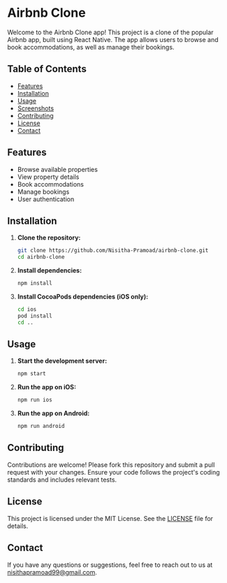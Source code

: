 # Airbnb Clone

Welcome to the Airbnb Clone app! This project is a clone of the popular Airbnb app, built using React Native. The app allows users to browse and book accommodations, as well as manage their bookings.

## Table of Contents

- [Features](#features)
- [Installation](#installation)
- [Usage](#usage)
- [Screenshots](#screenshots)
- [Contributing](#contributing)
- [License](#license)
- [Contact](#contact)

## Features

- Browse available properties
- View property details
- Book accommodations
- Manage bookings
- User authentication

## Installation

1. **Clone the repository:**

   ```bash
   git clone https://github.com/Nisitha-Pramoad/airbnb-clone.git
   cd airbnb-clone
   ```

2. **Install dependencies:**

   ```bash
   npm install
   ```

3. **Install CocoaPods dependencies (iOS only):**

   ```bash
   cd ios
   pod install
   cd ..
   ```

## Usage

1. **Start the development server:**

   ```bash
   npm start
   ```

2. **Run the app on iOS:**

   ```bash
   npm run ios
   ```

3. **Run the app on Android:**

   ```bash
   npm run android
   ```

## Contributing

Contributions are welcome! Please fork this repository and submit a pull request with your changes. Ensure your code follows the project's coding standards and includes relevant tests.

## License

This project is licensed under the MIT License. See the [LICENSE](LICENSE) file for details.

## Contact

If you have any questions or suggestions, feel free to reach out to us at nisithapramoad99@gmail.com.
